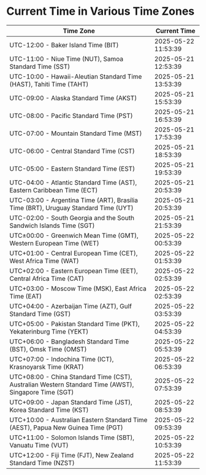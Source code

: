 # Current Time in Various Time Zones

| Time Zone | Current Time |
|-----------|--------------|
| UTC-12:00 - Baker Island Time (BIT) | 2025-05-22 11:53:39 |
| UTC-11:00 - Niue Time (NUT), Samoa Standard Time (SST) | 2025-05-21 12:53:39 |
| UTC-10:00 - Hawaii-Aleutian Standard Time (HAST), Tahiti Time (TAHT) | 2025-05-21 13:53:39 |
| UTC-09:00 - Alaska Standard Time (AKST) | 2025-05-21 15:53:39 |
| UTC-08:00 - Pacific Standard Time (PST) | 2025-05-21 16:53:39 |
| UTC-07:00 - Mountain Standard Time (MST) | 2025-05-21 17:53:39 |
| UTC-06:00 - Central Standard Time (CST) | 2025-05-21 18:53:39 |
| UTC-05:00 - Eastern Standard Time (EST) | 2025-05-21 19:53:39 |
| UTC-04:00 - Atlantic Standard Time (AST), Eastern Caribbean Time (ECT) | 2025-05-21 20:53:39 |
| UTC-03:00 - Argentina Time (ART), Brasília Time (BRT), Uruguay Standard Time (UYT) | 2025-05-21 20:53:39 |
| UTC-02:00 - South Georgia and the South Sandwich Islands Time (SGT) | 2025-05-21 21:53:39 |
| UTC±00:00 - Greenwich Mean Time (GMT), Western European Time (WET) | 2025-05-22 00:53:39 |
| UTC+01:00 - Central European Time (CET), West Africa Time (WAT) | 2025-05-22 01:53:39 |
| UTC+02:00 - Eastern European Time (EET), Central Africa Time (CAT) | 2025-05-22 02:53:39 |
| UTC+03:00 - Moscow Time (MSK), East Africa Time (EAT) | 2025-05-22 02:53:39 |
| UTC+04:00 - Azerbaijan Time (AZT), Gulf Standard Time (GST) | 2025-05-22 03:53:39 |
| UTC+05:00 - Pakistan Standard Time (PKT), Yekaterinburg Time (YEKT) | 2025-05-22 04:53:39 |
| UTC+06:00 - Bangladesh Standard Time (BST), Omsk Time (OMST) | 2025-05-22 05:53:39 |
| UTC+07:00 - Indochina Time (ICT), Krasnoyarsk Time (KRAT) | 2025-05-22 06:53:39 |
| UTC+08:00 - China Standard Time (CST), Australian Western Standard Time (AWST), Singapore Time (SGT) | 2025-05-22 07:53:39 |
| UTC+09:00 - Japan Standard Time (JST), Korea Standard Time (KST) | 2025-05-22 08:53:39 |
| UTC+10:00 - Australian Eastern Standard Time (AEST), Papua New Guinea Time (PGT) | 2025-05-22 09:53:39 |
| UTC+11:00 - Solomon Islands Time (SBT), Vanuatu Time (VUT) | 2025-05-22 10:53:39 |
| UTC+12:00 - Fiji Time (FJT), New Zealand Standard Time (NZST) | 2025-05-22 11:53:39 |
